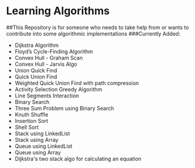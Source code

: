 # Learning Algorithms
##This Repository is for someone who needs to take help from or wants to contribute into some algorithmic implementations
###Currently Added:

* Dijkstra Algorithm
* Floyd’s Cycle-Finding Algorithm
* Convex Hull - Graham Scan
* Convex Hull - Jarvis Algo
* Union Quick Find
* Quick Union Find
* Weighted Quick Union Find with path compression
* Activity Selection Greedy Algorithm
* Line Segments Interaction
* Binary Search
* Three Sum Problem using Binary Search
* Knuth Shuffle
* Insertion Sort
* Shell Sort
* Stack using LinkedList
* Stack using Array
* Queue using LinkedList
* Queue using Array
* Dijkstra's two stack algo for calculating an equation
